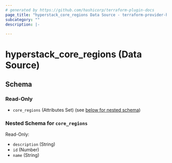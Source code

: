 ```yaml
---
# generated by https://github.com/hashicorp/terraform-plugin-docs
page_title: "hyperstack_core_regions Data Source - terraform-provider-hyperstack"
subcategory: ""
description: |-
  
---
```


# hyperstack_core_regions (Data Source)





<!-- schema generated by tfplugindocs -->
## Schema

### Read-Only

- `core_regions` (Attributes Set) (see [below for nested schema](#nestedatt--core_regions))

<a id="nestedatt--core_regions"></a>
### Nested Schema for `core_regions`

Read-Only:

- `description` (String)
- `id` (Number)
- `name` (String)
